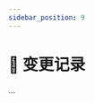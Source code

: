 ```yaml
---
sidebar_position: 9
---
```


# 📜 变更记录

[//]: # (## v0.1.0 )

[//]: # ()
[//]: # (2022-08-18)

[//]: # ()
[//]: # (### 🚀 New Feature)

[//]: # ()
[//]: # (- help 命令)

[//]: # (- 支持以 CLI 模式访问资源)

[//]: # (- Unix 平台支持以 [TUI 模式搜索]&#40;usage/tui&#41;并访问资源)

[//]: # (- 基本输入输出功能)

[//]: # (- 支持复制粘贴)

[//]: # (- 支持控制字符 &#40;Tab、Ctrl-C、Esc、上下左右...&#41;)

[//]: # (- 支持鼠标点击、滚轮)

[//]: # (- 支持[真彩色]&#40;https://gist.github.com/sindresorhus/bed863fb8bedf023b833c88c322e44f9&#41;)

[//]: # ()
[//]: # (## v0.1.1)

[//]: # ()
[//]: # (2022-08-19)

[//]: # ()
[//]: # (### 🐛 Bug Fix)

[//]: # ()
[//]: # (- 修复 `ks casrelease/data-release` 的解析问题)

[//]: # ()
[//]: # (### 💥 Change)

[//]: # ()
[//]: # (- 移除对 US Aws Data Prod Cluster "0066" 的支持)

[//]: # ()
[//]: # (### 🏠 Internal)

[//]: # ()
[//]: # (- 添加一些调试信息)

[//]: # ()
[//]: # (### 📝 Documentation)

[//]: # ()
[//]: # (- 更新安装与 FAQ 部分)

[//]: # ()
[//]: # (## v0.1.2)

[//]: # ()
[//]: # (2022-08-24)

[//]: # ()
[//]: # (### 💥 Change)

[//]: # ()
[//]: # (- 丰富连接过程的日志信息)

[//]: # ()
[//]: # (## v0.1.3)

[//]: # ()
[//]: # (2022-08-29)

[//]: # ()
[//]: # (### 🐛 Bug Fix)

[//]: # ()
[//]: # (- 修复 Tencent Data Prod Cluster 的地区显示错误)

[//]: # (- 修复对没有 labels 和 annotations 的 pod 的支持)

[//]: # ()
[//]: # (## v0.1.4)

[//]: # ()
[//]: # (2022-10-09)

[//]: # ()
[//]: # (### 💥 Change)

[//]: # ()
[//]: # (- 域名从 ida.patsnap.cn 变更为 ida.patsnap.info)

[//]: # ()
[//]: # (### 📝 Documentation)

[//]: # ()
[//]: # (- 添加 cli 模式高级用法)

[//]: # (- 调整 FAQ 中的一些说明)

[//]: # (💥 Breaking Change)

[//]: # ()
[//]: # (🐛 Bug Fix)

[//]: # ()
[//]: # (🏃‍♂️ Performance)

[//]: # ()
[//]: # (💅 Polish)

[//]: # ()
[//]: # (📝 Documentation)

[//]: # ()
[//]: # (🏠 Internal)

...

